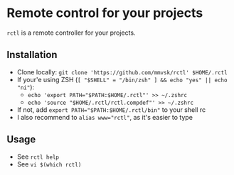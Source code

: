 Remote control for your projects
================================

`rctl` is a remote controller for your projects.


Installation
------------

- Clone locally: `git clone 'https://github.com/mmvsk/rctl' $HOME/.rctl`
- If your'e using ZSH (`[ "$SHELL" = "/bin/zsh" ] && echo "yes" || echo "ni"`):
	- `echo 'export PATH="$PATH:$HOME/.rctl"' >> ~/.zshrc`
	- `echo 'source "$HOME/.rctl/rctl.compdef"' >> ~/.zshrc`
- If not, add `export PATH="$PATH:$HOME/.rctl/bin"` to your shell rc
- I also recommend to `alias www="rctl"`, as it's easier to type


Usage
-----

- See `rctl help`
- See `vi $(which rctl)`
